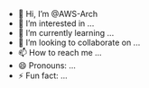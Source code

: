- 👋 Hi, I’m @AWS-Arch
- 👀 I’m interested in ...
- 🌱 I’m currently learning ...
- 💞️ I’m looking to collaborate on ...
- 📫 How to reach me ...
- 😄 Pronouns: ...
- ⚡ Fun fact: ...

<!---
AWS-Arch/AWS-Arch is a ✨ special ✨ repository because its `README.md` (this file) appears on your GitHub profile.
You can click the Preview link to take a look at your changes.
--->
